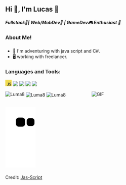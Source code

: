 ## Hi 👋, I'm  Lucas 🐧

##### Fullstack🚩| Web/MobDev👥 | GameDev🎮 Enthusiast 👻
### About Me!
##### 
* 👾 I'm adventuring with java script and C#.
* 🖥 working with freelancer.
##### 
### Languages and Tools:
<code><img height="20" src="https://raw.githubusercontent.com/github/explore/80688e429a7d4ef2fca1e82350fe8e3517d3494d/topics/javascript/javascript.png"></code>
<code><img height="20" src="https://e7.pngegg.com/pngimages/340/226/png-clipart-purple-and-white-logo-c-computer-programming-software-development-programmer-marklogic-coder-miscellaneous-purple.png"></code>
<code><img height="20" src="https://upload.wikimedia.org/wikipedia/commons/thumb/a/a7/React-icon.svg/1280px-React-icon.svg.png"></code>
<code><img height="20" src="https://vuejs.org/images/logo.png"></code>
<code><img height="20" src="https://image.flaticon.com/icons/png/512/919/919827.png"></code>


<img align="right" alt="GIF" width="231" height="219"  src="https://i.pinimg.com/originals/80/21/74/8021744fc275101ed9a4b75ace41f168.gif" />



<img src="https://github-readme-stats.vercel.app/api?username=Luma8&show_icons=true&hide_border=true&count_private=true&theme=shades-of-purple&icon_color=fad000" alt="Luma8">
<img align="center" src="https://github-readme-streak-stats.herokuapp.com/?user=Luma8&count_private=true&theme=radical" alt="Luma8" />
<img align="center" width=500 src="https://github-readme-stats.vercel.app/api/top-langs/?username=Luma8&count_private=true&theme=radical" alt="Luma8" />

![Snake animation](https://github.com/rafaballerini/rafaballerini/blob/output/github-contribution-grid-snake.svg)
----
Credit: [Jas-Script](https://github.com/Jas-Script)




<!--
**Luma8/Luma8** is a ✨ _special_ ✨ repository because its `README.md` (this file) appears on your GitHub profile.

Here are some ideas to get you started:

- 🔭 I’m currently working on ...
- 🌱 I’m currently learning ...
- 👯 I’m looking to collaborate on ...
- 🤔 I’m looking for help with ...
- 💬 Ask me about ...
- 📫 How to reach me: ...
- 😄 Pronouns: ...
- ⚡ Fun fact: ...
-->
